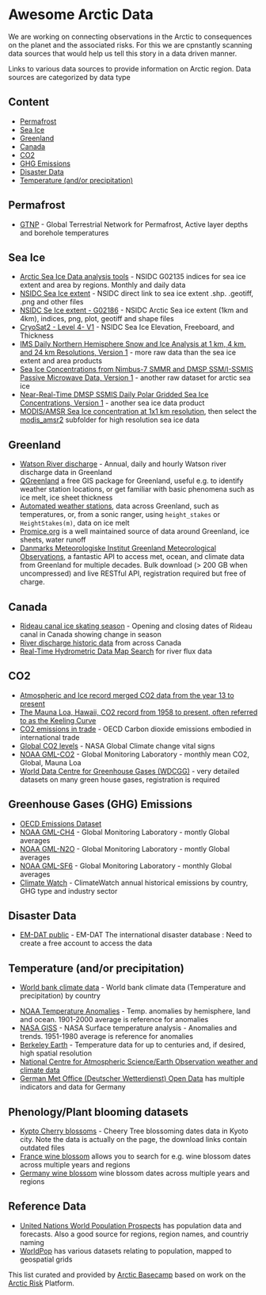 # Awesome Arctic Data <!-- omit in toc -->

We are working on connecting observations in the Arctic to consequences on the planet and the associated risks. For this we are cpnstantly scanning data sources that would help us tell this story in a data driven manner.

Links to various data sources to provide information on Arctic region. Data sources are categorized by data type

## Content <!-- omit in toc -->
- [Permafrost](#permafrost)
- [Sea Ice](#sea-ice)
- [Greenland](#greenland)
- [Canada](#canada)
- [CO2](#co2)
- [GHG Emissions](#ghg-emissions)
- [Disaster Data](#disaster-data)
- [Temperature (and/or precipitation)](#temperature)

## Permafrost
- [GTNP](https://gtnp.arcticportal.org/) - Global Terrestrial Network for Permafrost, Active layer depths and borehole temperatures

## Sea Ice
- [Arctic Sea Ice Data analysis tools](https://nsidc.org/arcticseaicenews/sea-ice-tools/) - NSIDC G02135 indices for sea ice extent and area by regions. Monthly and daily data
- [NSIDC Sea Ice extent](https://masie_web.apps.nsidc.org/pub/DATASETS/NOAA/G02135/) - NSIDC direct link to sea ice extent .shp. .geotiff, .png and other files
- [NSIDC Se Ice extent - G02186](https://masie_web.apps.nsidc.org/pub/DATASETS/NOAA/G02186/) - NSIDC Arctic Sea ice extent (1km and 4km), indices, png, plot, geotiff and shape files
- [CryoSat2 - Level 4- V1](https://nsidc.org/data/RDEFT4/versions/1) - NSIDC  Sea Ice Elevation, Freeboard, and Thickness
- [IMS Daily Northern Hemisphere Snow and Ice Analysis at 1 km, 4 km, and 24 km Resolutions, Version 1](https://nsidc.org/data/g02156) -  more raw data than the sea ice extent and area products
- [Sea Ice Concentrations from Nimbus-7 SMMR and DMSP SSM/I-SSMIS Passive Microwave Data, Version 1](https://nsidc.org/data/nsidc-0051) - another raw dataset for arctic sea ice
- [Near-Real-Time DMSP SSMIS Daily Polar Gridded Sea Ice Concentrations, Version 1](https://nsidc.org/data/nsidc-0081) - another sea ice data product
- [MODIS/AMSR Sea Ice concentration at 1x1 km resolution](https://seaice.uni-bremen.de/start/data-archive/), then select the [modis_amsr2](https://seaice.uni-bremen.de/data/modis_amsr2/) subfolder for high resolution sea ice data

## Greenland
- [Watson River discharge](https://promice.org/PromiceDataPortal/api/download/27633c40-6514-44de-985e-de8e6f572a0c) - Annual, daily and hourly Watson river discharge data in Greenland
- [QGreenland](https://qgreenland.org/) a free GIS package for Greenland, useful e.g. to identify weather station locations, or get familiar with basic phenomena such as ice melt, ice sheet thickness
- [Automated weather stations](https://promice.org/PromiceDataPortal/api/download/f24019f7-d586-4465-8181-d4965421e6eb), data across Greenland, such as temperatures, or, from a sonic ranger, using `height_stakes` or `HeightStakes(m)`, data on ice melt
- [Promice.org](https://www.promice.org/PromiceDataPortal/) is a well maintained source of data around Greenland, ice sheets, water runoff
- [Danmarks Meteorologiske Institut Greenland Meteorological Observations](https://confluence.govcloud.dk/display/FDAPI/Getting+Started+with+DMI+data), a fantastic API to
  access met, ocean, and climate data from Greenland for multiple decades. Bulk download (> 200 GB when uncompressed) and live RESTful API, registration required but free
  of charge.

## Canada

- [Rideau canal ice skating season](https://en.wikipedia.org/wiki/Rideau_Canal) - Opening and closing dates of Rideau canal in Canada showing change in season 
- [River discharge historic data](https://collaboration.cmc.ec.gc.ca/cmc/hydrometrics/www/) from across Canada
- [Real-Time Hydrometric Data Map Search](https://wateroffice.ec.gc.ca/google_map/google_map_e.html?map_type=real_time&search_type=province&province=all) for river flux data


## CO2
- [Atmospheric and Ice record merged CO2 data from the year 13 to present](https://scrippsco2.ucsd.edu/data/atmospheric_co2/icecore_merged_products.html)
- [The Mauna Loa, Hawaii, CO2 record from 1958 to present, often referred to as the Keeling Curve](https://scrippsco2.ucsd.edu/data/atmospheric_co2/primary_mlo_co2_record.html)
- [CO2 emissions in trade](https://stats.oecd.org/Index.aspx?QueryId=105666) - OECD Carbon dioxide emissions embodied in international trade
- [Global CO2 levels](https://climate.nasa.gov/vital-signs/carbon-dioxide/) - NASA Global Climate change vital signs
- [NOAA GML-CO2](https://www.esrl.noaa.gov/gmd/ccgg/trends/global.html) - Global Monitoring Laboratory - monthly mean CO2, Global, Mauna Loa
- [World Data Centre for Greenhouse Gases (WDCGG)](https://gaw.kishou.go.jp/) - very detailed datasets on many green house gases, registration is required

## Greenhouse Gases (GHG) Emissions
- [OECD Emissions Dataset](https://www.oecd-ilibrary.org/environment/data/oecd-environment-statistics/greenhouse-gas-emissions_data-00594-en)
- [NOAA GML-CH4](https://www.esrl.noaa.gov/gmd/ccgg/trends_ch4/) - Global Monitoring Laboratory - montly Global averages
- [NOAA GML-N2O](https://www.esrl.noaa.gov/gmd/ccgg/trends_n2o/) - Global Monitoring Laboratory - montly Global averages
- [NOAA GML-SF6](https://www.esrl.noaa.gov/gmd/ccgg/trends_sf6/) - Global Monitoring Laboratory - monthly Global averages
- [Climate Watch](https://www.climatewatchdata.org/data-explorer/historical-emissions?historical-emissions-data-sources=cait&historical-emissions-gases=all-ghg&historical-emissions-regions=All%20Selected&historical-emissions-sectors=total-including-lucf&page=1) - ClimateWatch annual historical emissions by country, GHG type and industry sector

## Disaster Data
- [EM-DAT public](https://public.emdat.be/) - EM-DAT The international disaster database : Need to create a free account to access the data

## Temperature (and/or precipitation)

* [World bank climate data](https://climateknowledgeportal.worldbank.org/download-data) - World bank climate data (Temperature and precipitation) by country

- [NOAA Temperature Anomalies](https://www.ncdc.noaa.gov/monitoring-references/faq/anomalies.php#anomalies) - Temp. anomalies by hemisphere, land and ocean. 1901-2000 average is reference for anomalies
- [NASA GISS](https://data.giss.nasa.gov/gistemp/maps/index.html) - NASA Surface temperature analysis - Anomalies and trends. 1951-1980 average is reference for anomalies
- [Berkeley Earth](http://berkeleyearth.org/data/) - Temperature data for up to centuries and, if desired, high spatial resolution
- [National Centre for Atmospheric Science/Earth Observation weather and climate data](https://archive.ceda.ac.uk/)
- [German Met Office (Deutscher Wetterdienst) Open Data](https://opendata.dwd.de/) has multiple indicators and data for Germany

## Phenology/Plant blooming datasets
- [Kypto Cherry blossoms](http://atmenv.envi.osakafu-u.ac.jp/aono/kyophenotemp4/) - Cheery Tree blossoming dates data in Kyoto city. Note the data is actually on the page, the download links contain outdated files
- [France wine blossom](https://data.pheno.fr/) allows you to search for e.g. wine blossom dates across multiple years and regions
- [Germany wine blossom](https://opendata.dwd.de/climate_environment/CDC/observations_germany/phenology/annual_reporters/vine/historical/) wine blossom dates across multiple years and regions

## Reference Data
- [United Nations World Population Prospects](https://population.un.org/wpp/Download/Standard/Population/) has population data and forecasts. Also a good source for regions, region names, and countriy naming
- [WorldPop](https://www.worldpop.org/project/categories?id=3) has various datasets relating to population, mapped to geospatial grids



This list curated and provided by [Arctic Basecamp](https://arcticbasecamp.org) based on work on the [Arctic Risk](https://arcticrisk.org) Platform.
